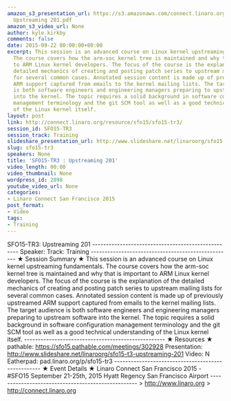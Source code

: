 ```yaml
---
amazon_s3_presentation_url: https://s3.amazonaws.com/connect.linaro.org/sfo15/Presentations/09-22-Tuesday/SFO15-T3-
  Upstreaming 201.pdf
amazon_s3_video_url: None
author: kyle.kirkby
comments: false
date: 2015-09-22 00:00:00+00:00
excerpt: This session is an advanced course on Linux kernel upstreaming fundamentals.
  The course covers how the arm-soc kernel tree is maintained and why that is important
  to ARM Linux kernel developers. The focus of the course is the explanation of the
  detailed mechanics of creating and posting patch series to upstream mailing lists
  for several common cases. Annotated session content is made up of previously upstreamed
  ARM support captured from emails to the kernel mailing lists. The target audience
  is both software engineers and engineering managers preparing to upstream software
  into the kernel. The topic requires a solid background in software configuration
  management terminology and the git SCM tool as well as a good technical understanding
  of the Linux kernel itself.
layout: post
link: http://connect.linaro.org/resource/sfo15/sfo15-tr3/
session_id: SFO15-TR3
session_track: Training
slideshare_presentation_url: http://www.slideshare.net/linaroorg/sfo15-t3-upstreaming-201
slug: sfo15-tr3
speakers: None
title: 'SFO15-TR3 : Upstreaming 201'
video_length: 00:00
video_thumbnail: None
wordpress_id: 2898
youtube_video_url: None
categories:
- Linaro Connect San Francisco 2015
post_format:
- Video
tags:
- Training
---
```


SFO15-TR3: Upstreaming 201 --------------------------------------------------- Speaker: Track: Training --------------------------------------------------- ★ Session Summary ★ This session is an advanced course on Linux kernel upstreaming fundamentals. The course covers how the arm-soc kernel tree is maintained and why that is important to ARM Linux kernel developers. The focus of the course is the explanation of the detailed mechanics of creating and posting patch series to upstream mailing lists for several common cases. Annotated session content is made up of previously upstreamed ARM support captured from emails to the kernel mailing lists. The target audience is both software engineers and engineering managers preparing to upstream software into the kernel. The topic requires a solid background in software configuration management terminology and the git SCM tool as well as a good technical understanding of the Linux kernel itself. --------------------------------------------------- ★ Resources ★ pathable: https://sfo15.pathable.com/meetings/302928 Presentation: http://www.slideshare.net/linaroorg/sfo15-t3-upstreaming-201 Video: N Eatherpad: pad.linaro.org/p/sfo15-tr3 --------------------------------------------------- ★ Event Details ★ Linaro Connect San Francisco 2015 - #SFO15 September 21-25th, 2015 Hyatt Regency San Francisco Airport --------------------------------------------------- > http://www.linaro.org > http://connect.linaro.org
